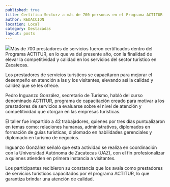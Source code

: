```yaml
---
published: true
title: Certifica Secturz a más de 700 personas en el Programa ACTITUR
author: REDACCION
location: Local
category: Destacadas
layout: posts
---
```


![](http://i.imgur.com/viFwjmrm.jpg)Más de 700 prestadores de servicios fueron certificados dentro del Programa ACTITUR, en lo que va del presente año, con la finalidad de elevar la competitividad y calidad en los servicios del sector turístico en Zacatecas.
 
Los prestadores de servicios turísticos se capacitaron para mejorar el desempeño en atención a las y los visitantes, elevando así la calidad y calidez que se les ofrece.
 
Pedro Inguanzo González, secretario de Turismo, habló del curso denominado ACTITUR, programa de capacitación creado para motivar a los prestadores de servicios a evaluarse sobre el nivel de atención y competitividad que otorgan en las empresas turísticas.
 
El taller fue impartido a 42 trabajadores, quienes por tres días puntualizaron en temas como: relaciones humanas, administrativos, diplomados en formación de guías turísticas, diplomado en habilidades gerenciales y  diplomado en turismo de negocios.
 
Inguanzo González señaló que esta actividad se realiza en coordinación con la Universidad Autónoma de Zacatecas (UAZ), con el fin profesionalizar a quienes atienden en primera instancia a visitantes.
 
Los participantes recibieron su constancia que los avala como prestadores de servicios turísticos capacitados por el programa ACTITUR, lo que garantiza brindar una atención de calidad.
